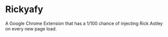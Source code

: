 # Rickyafy
A Google Chrome Extension that has a 1/100 chance of injecting Rick Astley on every new page load.

